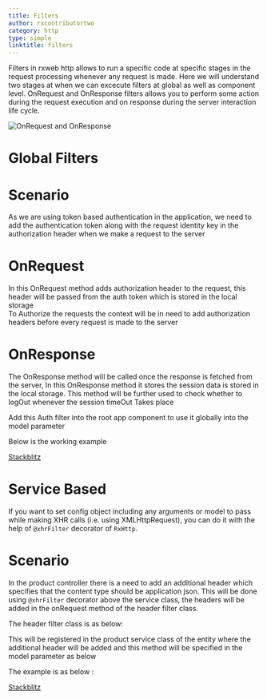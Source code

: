 ```yaml
---
title: Filters
author: rxcontributortwo
category: http
type: simple
linktitle: filters
---
```

Filters in rxweb http allows to run a specific code at specific stages in the request processing whenever any request is made. Here we will understand two stages at when we can excecute filters at global as well as component level. OnRequest and OnResponse filters allows you to perform some action during the request execution and on response during the server interaction life cycle.

![OnRequest and OnResponse](assets/rxwebcore/Images/onrequest.png)

# Global Filters
# Scenario
As we are using token based authentication in the application, we need to add the authentication token along with the request identity key in the authorization header when we make a request to the server         

# OnRequest
In this OnRequest method adds authorization header to the request, this header will be passed from the auth token which is stored in the local storage   
To Authorize the requests the context will be in need to add authorization headers before every request is made to the server    

<div component="app-code" key="app-auth-filter"></div>

# OnResponse             
The OnResponse method will be called once the response is fetched from the server, In this OnResponse method it stores the session data is stored in the local storage. This method will be further used to check whether to logOut whenever the session timeOut Takes place

<div component="app-code" key="app-response-filter"></div>

Add this Auth filter into the root app component to use it globally into the model parameter 

<div component="app-code" key="app-filters-model"></div>

Below is the working example 
<div class="stackbltiz-link"> 
<a target="_blank" class="redirect-link" href="https://stackblitz.com/edit/angular-nkmcqc-frtjha?file=src%2Fapp%2Fbrowser-storage.ts">Stackblitz</a>
</div>

# Service Based
If you want to set config object including any arguments or model to pass while making XHR calls (i.e. using XMLHttpRequest), you can do it with the help of `@xhrFilter` decorator of `RxHttp`.   

# Scenario
In the product controller there is a need to add an additional header which specifies that the content type should be application json. This will be done using `@xhrFilter` decorator above the service class, the headers will be added in the onRequest method of the header filter class.

The header filter class is as below:

<div component="app-code" key="app-complete-component"></div>

This will be registered in the product service class of the entity where the additional header will be added and this method will be specified in the model parameter as below 

<div component="app-code" key="app-complete-model"></div>

The example is as below :

<div class="stackbltiz-link"> 
<a target="_blank" class="redirect-link" href="https://stackblitz.com/edit/angular-nkmcqc-frtjha?file=src/app/product.service.ts">Stackblitz</a>
</div>




